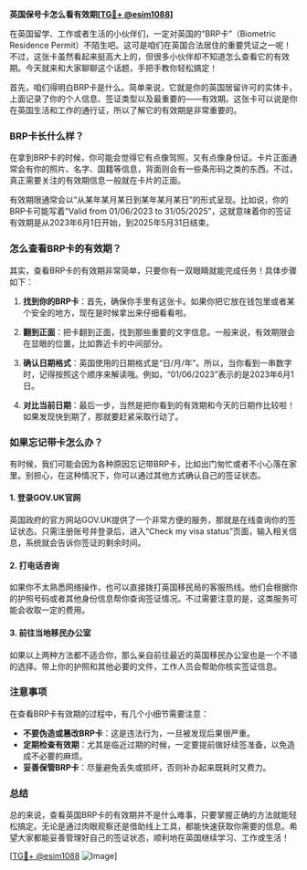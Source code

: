 **英国保号卡怎么看有效期[[TG💪+ @esim1088](https://t.me/s/esim1088)]**

在英国留学、工作或者生活的小伙伴们，一定对英国的“BRP卡”（Biometric Residence Permit）不陌生吧。这可是咱们在英国合法居住的重要凭证之一呢！不过，这张卡虽然看起来挺高大上的，但很多小伙伴却不知道怎么查看它的有效期。今天就来和大家聊聊这个话题，手把手教你轻松搞定！

首先，咱们得明白BRP卡是什么。简单来说，它就是你的英国居留许可的实体卡，上面记录了你的个人信息、签证类型以及最重要的——有效期。这张卡可以说是你在英国生活和工作的通行证，所以了解它的有效期是非常重要的。

### BRP卡长什么样？

在拿到BRP卡的时候，你可能会觉得它有点像驾照，又有点像身份证。卡片正面通常会有你的照片、名字、国籍等信息，背面则会有一些条形码之类的东西。不过，真正需要关注的有效期信息一般就在卡片的正面。

有效期限通常会以“从某年某月某日到某年某月某日”的形式呈现。比如说，你的BRP卡可能写着“Valid from 01/06/2023 to 31/05/2025”，这就意味着你的签证有效期是从2023年6月1日开始，到2025年5月31日结束。

### 怎么查看BRP卡的有效期？

其实，查看BRP卡的有效期非常简单，只要你有一双眼睛就能完成任务！具体步骤如下：

1. **找到你的BRP卡**：首先，确保你手里有这张卡。如果你把它放在钱包里或者某个安全的地方，现在是时候拿出来仔细看看啦。

2. **翻到正面**：把卡翻到正面，找到那些重要的文字信息。一般来说，有效期限会在显眼的位置，比如靠近卡的中间部分。

3. **确认日期格式**：英国使用的日期格式是“日/月/年”。所以，当你看到一串数字时，记得按照这个顺序来解读哦。例如，“01/06/2023”表示的是2023年6月1日。

4. **对比当前日期**：最后一步，当然是把你看到的有效期和今天的日期作比较啦！如果发现快到期了，那就要赶紧采取行动了。

### 如果忘记带卡怎么办？

有时候，我们可能会因为各种原因忘记带BRP卡，比如出门匆忙或者不小心落在家里。别担心，在这种情况下，你可以通过其他方式确认自己的签证状态。

#### 1. 登录GOV.UK官网
英国政府的官方网站GOV.UK提供了一个非常方便的服务，那就是在线查询你的签证状态。只需注册账号并登录后，进入“Check my visa status”页面，输入相关信息，系统就会告诉你签证的剩余时间。

#### 2. 打电话咨询
如果你不太熟悉网络操作，也可以直接拨打英国移民局的客服热线。他们会根据你的护照号码或者其他身份信息帮你查询签证情况。不过需要注意的是，这类服务可能会收取一定的费用。

#### 3. 前往当地移民办公室
如果以上两种方法都不适合你，那么亲自前往最近的英国移民办公室也是一个不错的选择。带上你的护照和其他必要的文件，工作人员会帮助你核实签证信息。

### 注意事项

在查看BRP卡有效期的过程中，有几个小细节需要注意：

- **不要伪造或篡改BRP卡**：这是违法行为，一旦被发现后果很严重。
- **定期检查有效期**：尤其是临近过期的时候，一定要提前做好续签准备，以免造成不必要的麻烦。
- **妥善保管BRP卡**：尽量避免丢失或损坏，否则补办起来既耗时又费力。

### 总结

总的来说，查看英国BRP卡的有效期并不是什么难事，只要掌握正确的方法就能轻松搞定。无论是通过肉眼观察还是借助线上工具，都能快速获取你需要的信息。希望大家都能妥善管理好自己的签证状态，顺利地在英国继续学习、工作或生活！

[[TG💪+ @esim1088](https://t.me/s/esim1088) ![Image](https://i.postimg.cc/4NQfJmqS/Snipaste-2025-05-13-00-14-12.png)]